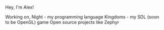Hey, I'm Alex!

Working on,
  Night - my programming language
  Kingdoms - my SDL (soon to be OpenGL) game
  Open source projects like Zephyr
